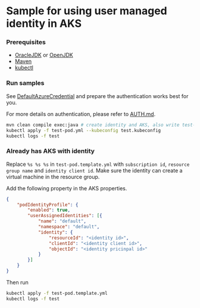 # Sample for using user managed identity in AKS

### Prerequisites

* [OracleJDK](https://www.oracle.com/java/technologies/javase-downloads.html) or [OpenJDK](https://openjdk.java.net/)
* [Maven](https://maven.apache.org/)
* [kubectl](https://kubernetes.io/docs/tasks/tools/install-kubectl/)

### Run samples

See [DefaultAzureCredential](https://github.com/Azure/azure-sdk-for-java/tree/master/sdk/identity/azure-identity#defaultazurecredential) and prepare the authentication works best for you.

For more details on authentication, please refer to [AUTH.md](https://github.com/Azure/azure-sdk-for-java/blob/master/sdk/resourcemanager/docs/AUTH.md).

```bash
mvn clean compile exec:java # create identity and AKS, also write test-pod.yml and test.kubeconfig
kubectl apply -f test-pod.yml --kubeconfig test.kubeconfig
kubectl logs -f test
``` 

### Already has AKS with identity

Replace `%s %s %s` in `test-pod.template.yml` with `subscription id`, `resource group name` and `identity client id`. Make sure the identity can create a virtual machine in the resource group.

Add the following property in the AKS properties.
```json
{
    "podIdentityProfile": {
        "enabled": true,
        "userAssignedIdentities": [{
            "name": "default",
            "namespace": "default",
            "identity": {
                "resourceId": "<identity id>",
                "clientId": "<identity client id>",
                "objectId": "<identity pricinpal id>"
            }
        }]
    }
}
```

Then run

```bash
kubectl apply -f test-pod.template.yml
kubectl logs -f test
```